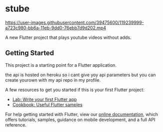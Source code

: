 # stube

https://user-images.githubusercontent.com/39475600/119239999-a723c980-bb6a-11eb-9dd0-76ebb7d9d202.mp4

A new Flutter project that plays youtube videos without adds.

## Getting Started

This project is a starting point for a Flutter application.

the api is hosted on heroku so i cant give yoy api parameters but you can create yourown with my api repo in my profile.

A few resources to get you started if this is your first Flutter project:

- [Lab: Write your first Flutter app](https://flutter.dev/docs/get-started/codelab)
- [Cookbook: Useful Flutter samples](https://flutter.dev/docs/cookbook)

For help getting started with Flutter, view our
[online documentation](https://flutter.dev/docs), which offers tutorials,
samples, guidance on mobile development, and a full API reference.
